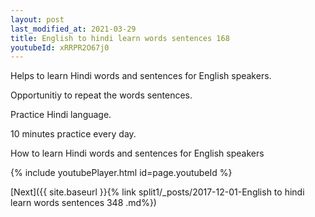 ```yaml
---
layout: post
last_modified_at: 2021-03-29
title: English to hindi learn words sentences 168 
youtubeId: xRRPR2O67j0
---
```

 
 
Helps to learn Hindi words and sentences for English speakers.

Opportunitiy to repeat the words sentences. 

Practice Hindi language. 
 
10 minutes practice every day. 
 
How to learn Hindi words and sentences for English speakers 
 
{% include youtubePlayer.html id=page.youtubeId %}
 
 
[Next]({{ site.baseurl }}{% link  split1/_posts/2017-12-01-English to hindi learn words sentences 348 .md%})
 
